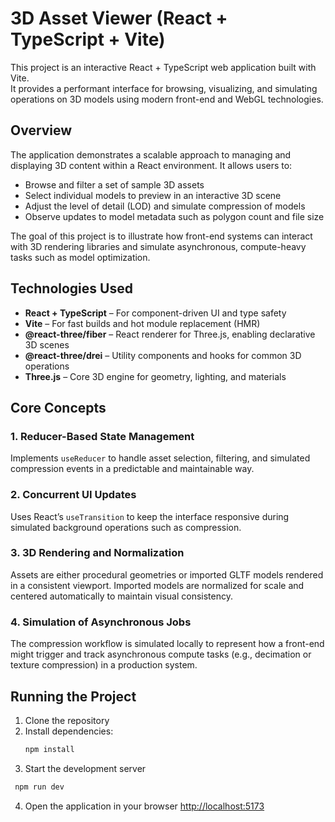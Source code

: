 # 3D Asset Viewer (React + TypeScript + Vite)

This project is an interactive React + TypeScript web application built with Vite.  
It provides a performant interface for browsing, visualizing, and simulating operations on 3D models using modern front-end and WebGL technologies.

## Overview

The application demonstrates a scalable approach to managing and displaying 3D content within a React environment. It allows users to:

- Browse and filter a set of sample 3D assets
- Select individual models to preview in an interactive 3D scene
- Adjust the level of detail (LOD) and simulate compression of models
- Observe updates to model metadata such as polygon count and file size

The goal of this project is to illustrate how front-end systems can interact with 3D rendering libraries and simulate asynchronous, compute-heavy tasks such as model optimization.

## Technologies Used

- **React + TypeScript** – For component-driven UI and type safety
- **Vite** – For fast builds and hot module replacement (HMR)
- **@react-three/fiber** – React renderer for Three.js, enabling declarative 3D scenes
- **@react-three/drei** – Utility components and hooks for common 3D operations
- **Three.js** – Core 3D engine for geometry, lighting, and materials

## Core Concepts

### 1. Reducer-Based State Management

Implements `useReducer` to handle asset selection, filtering, and simulated compression events in a predictable and maintainable way.

### 2. Concurrent UI Updates

Uses React’s `useTransition` to keep the interface responsive during simulated background operations such as compression.

### 3. 3D Rendering and Normalization

Assets are either procedural geometries or imported GLTF models rendered in a consistent viewport. Imported models are normalized for scale and centered automatically to maintain visual consistency.

### 4. Simulation of Asynchronous Jobs

The compression workflow is simulated locally to represent how a front-end might trigger and track asynchronous compute tasks (e.g., decimation or texture compression) in a production system.

## Running the Project

1. Clone the repository
2. Install dependencies:
   ```bash
   npm install
   ```
3. Start the development server

```bash
 npm run dev
```

4. Open the application in your browser
   [http://localhost:5173](http://localhost:5173)
